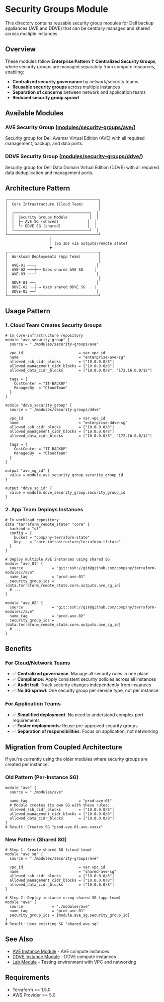# Security Groups Module

This directory contains reusable security group modules for Dell backup appliances (AVE and DDVE) that can be centrally managed and shared across multiple instances.

## Overview

These modules follow **Enterprise Pattern 1: Centralized Security Groups**, where security groups are managed separately from compute resources, enabling:

- **Centralized security governance** by network/security teams
- **Reusable security groups** across multiple instances
- **Separation of concerns** between network and application teams
- **Reduced security group sprawl**

## Available Modules

### AVE Security Group ([modules/security-groups/ave/](ave/))
Security group for Dell Avamar Virtual Edition (AVE) with all required management, backup, and data ports.

### DDVE Security Group ([modules/security-groups/ddve/](ddve/))
Security group for Dell Data Domain Virtual Edition (DDVE) with all required data deduplication and management ports.

## Architecture Pattern

```
┌─────────────────────────────────────────┐
│  Core Infrastructure (Cloud Team)       │
│                                         │
│  ┌──────────────────────────────────┐  │
│  │  Security Groups Module          │  │
│  │  ├─ AVE SG (shared)             │  │
│  │  └─ DDVE SG (shared)            │  │
│  └──────────────────────────────────┘  │
└─────────────────────────────────────────┘
                    │
                    │ (SG IDs via outputs/remote state)
                    ▼
┌─────────────────────────────────────────┐
│  Workload Deployments (App Team)        │
│                                         │
│  AVE-01 ───┐                           │
│  AVE-02 ───┼─→ Uses shared AVE SG     │
│  AVE-03 ───┘                           │
│                                         │
│  DDVE-01 ──┐                           │
│  DDVE-02 ──┼─→ Uses shared DDVE SG    │
│  DDVE-03 ──┘                           │
└─────────────────────────────────────────┘
```

## Usage Pattern

### 1. Cloud Team Creates Security Groups

```hcl
# In core-infrastructure repository
module "ave_security_group" {
  source = "./modules/security-groups/ave"
  
  vpc_id                         = var.vpc_id
  name                           = "enterprise-ave-sg"
  allowed_ssh_cidr_blocks        = ["10.0.0.0/8"]
  allowed_management_cidr_blocks = ["10.0.0.0/8"]
  allowed_data_cidr_blocks       = ["10.0.0.0/8", "172.16.0.0/12"]
  
  tags = {
    CostCenter = "IT-BACKUP"
    ManagedBy  = "CloudTeam"
  }
}

module "ddve_security_group" {
  source = "./modules/security-groups/ddve"
  
  vpc_id                         = var.vpc_id
  name                           = "enterprise-ddve-sg"
  allowed_ssh_cidr_blocks        = ["10.0.0.0/8"]
  allowed_management_cidr_blocks = ["10.0.0.0/8"]
  allowed_data_cidr_blocks       = ["10.0.0.0/8", "172.16.0.0/12"]
  
  tags = {
    CostCenter = "IT-BACKUP"
    ManagedBy  = "CloudTeam"
  }
}

output "ave_sg_id" {
  value = module.ave_security_group.security_group_id
}

output "ddve_sg_id" {
  value = module.ddve_security_group.security_group_id
}
```

### 2. App Team Deploys Instances

```hcl
# In workload repository
data "terraform_remote_state" "core" {
  backend = "s3"
  config = {
    bucket = "company-terraform-state"
    key    = "core-infrastructure/terraform.tfstate"
  }
}

# Deploy multiple AVE instances using shared SG
module "ave_01" {
  source             = "git::ssh://git@github.com/company/terraform-modules//ave"
  name_tag           = "prod-ave-01"
  security_group_ids = [data.terraform_remote_state.core.outputs.ave_sg_id]
  # ...
}

module "ave_02" {
  source             = "git::ssh://git@github.com/company/terraform-modules//ave"
  name_tag           = "prod-ave-02"
  security_group_ids = [data.terraform_remote_state.core.outputs.ave_sg_id]
  # ...
}
```

## Benefits

### For Cloud/Network Teams
- ✅ **Centralized governance**: Manage all security rules in one place
- ✅ **Compliance**: Apply consistent security policies across all instances
- ✅ **Audit trail**: Track security changes independently from instances
- ✅ **No SG sprawl**: One security group per service type, not per instance

### For Application Teams
- ✅ **Simplified deployment**: No need to understand complex port requirements
- ✅ **Faster deployments**: Reuse pre-approved security groups
- ✅ **Separation of responsibilities**: Focus on application, not networking

## Migration from Coupled Architecture

If you're currently using the older modules where security groups are created per instance:

### Old Pattern (Per-Instance SG)
```hcl
module "ave" {
  source = "./modules/ave"
  
  name_tag                       = "prod-ave-01"
  # Module creates its own SG with these rules:
  allowed_ssh_cidr_blocks        = ["10.0.0.0/8"]
  allowed_management_cidr_blocks = ["10.0.0.0/8"]
  allowed_data_cidr_blocks       = ["10.0.0.0/8"]
}
# Result: Creates SG "prod-ave-01-ave-xxxxx"
```

### New Pattern (Shared SG)
```hcl
# Step 1: Create shared SG (cloud team)
module "ave_sg" {
  source = "./modules/security-groups/ave"
  
  vpc_id                         = var.vpc_id
  name                           = "shared-ave-sg"
  allowed_ssh_cidr_blocks        = ["10.0.0.0/8"]
  allowed_management_cidr_blocks = ["10.0.0.0/8"]
  allowed_data_cidr_blocks       = ["10.0.0.0/8"]
}

# Step 2: Deploy instance using shared SG (app team)
module "ave" {
  source             = "./modules/ave"
  name_tag           = "prod-ave-01"
  security_group_ids = [module.ave_sg.security_group_id]
}
# Result: Uses existing SG "shared-ave-sg"
```

## See Also

- [AVE Instance Module](../ave/) - AVE compute instances
- [DDVE Instance Module](../ddve/) - DDVE compute instances
- [Lab Module](../lab/) - Testing environment with VPC and networking

## Requirements

- Terraform >= 1.5.0
- AWS Provider >= 5.0
